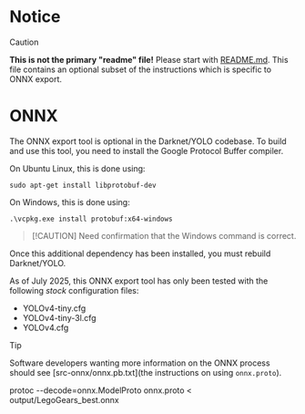 # Notice

> [!CAUTION]
> **This is not the primary "readme" file!**  Please start with [README.md](README.md#Building).  This file contains an optional subset of the instructions which is specific to ONNX export.

# ONNX

The ONNX export tool is optional in the Darknet/YOLO codebase.  To build and use this tool, you need to install the Google Protocol Buffer compiler.

On Ubuntu Linux, this is done using:

    sudo apt-get install libprotobuf-dev

On Windows, this is done using:

    .\vcpkg.exe install protobuf:x64-windows

> [!CAUTION] Need confirmation that the Windows command is correct.

Once this additional dependency has been installed, you must rebuild Darknet/YOLO.

As of July 2025, this ONNX export tool has only been tested with the following *stock* configuration files:

- YOLOv4-tiny.cfg
- YOLOv4-tiny-3l.cfg
- YOLOv4.cfg

> [!TIP]
> Software developers wanting more information on the ONNX process should see [src-onnx/onnx.pb.txt](the instructions on using `onnx.proto`).





protoc --decode=onnx.ModelProto onnx.proto < output/LegoGears_best.onnx

